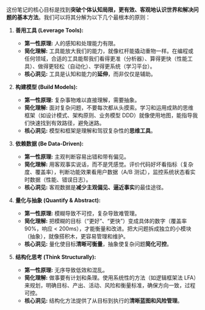 
这份笔记的核心目标是找到**突破个体认知局限，更有效、客观地认识世界和解决问题的基本方法**。我们可以将其分解为以下几个最根本的原则：

1.  **善用工具 (Leverage Tools):**
    *   **第一性原理:** 人的感知和处理能力有限。
    *   **简化理解:** 工具能放大我们的能力，就像杠杆能撬动重物一样。在编程或任何领域，合适的工具能帮我们看得更准（分析器）、算得更快（性能工具）、做得更轻松（自动化）、学得更系统（学习平台）。
    *   **核心洞见:** 工具是认知和能力的**延伸**，而非仅仅是辅助。

2.  **构建模型 (Build Models):**
    *   **第一性原理:** 复杂事物难以直接理解，需要抽象。
    *   **简化理解:** 面对复杂问题，不要每次都从头摸索。学习和运用成熟的思维框架（如设计模式、架构原则、业务模型 DDD）就像使用地图，能指导我们快速找到有效路径，避免迷路。
    *   **核心洞见:** 模型和框架是理解和驾驭复杂性的**思维工具**。

3.  **依赖数据 (Be Data-Driven):**
    *   **第一性原理:** 主观判断容易出错和带有偏见。
    *   **简化理解:** 用客观事实说话，而不是凭感觉。评价代码好坏看指标（复杂度、覆盖率），判断功能效果看用户数据（A/B 测试），监控系统状态看实时数据（性能、错误日志）。
    *   **核心洞见:** 客观数据是**减少主观偏见、逼近事实**的最佳途径。

4.  **量化与抽象 (Quantify & Abstract):**
    *   **第一性原理:** 模糊导致不可控，复杂导致难管理。
    *   **简化理解:** 把模糊的目标（“更好”、“更快”）变成具体的数字（覆盖率 90%，响应 < 200ms），才能衡量和改进。把大问题拆成独立的小模块（抽象），就像搭积木，更容易管理和维护。
    *   **核心洞见:** 量化使目标**清晰可衡量**，抽象使复杂问题**简化可控**。

5.  **结构化思考 (Think Structurally):**
    *   **第一性原理:** 无序导致低效和混乱。
    *   **简化理解:** 做事要有计划和条理。使用系统性的方法（如逻辑框架法 LFA）来规划，明确目标、产出、活动、风险和衡量标准，确保方向一致，过程可控。
    *   **核心洞见:** 结构化方法提供了从目标到执行的**清晰蓝图和风险管理**。


